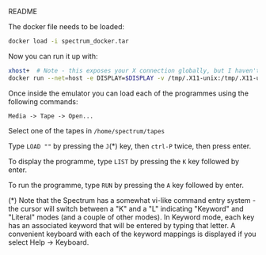 README

The docker file needs to be loaded:

```bash
docker load -i spectrum_docker.tar
```

Now you can run it up with:

```bash
xhost+  # Note - this exposes your X connection globally, but I haven't found a way to make it work without this (yet?)
docker run --net=host -e DISPLAY=$DISPLAY -v /tmp/.X11-unix:/tmp/.X11-unix spectrum:latest
```

Once inside the emulator you can load each of the programmes using the following commands:

`Media -> Tape -> Open...`

Select one of the tapes in `/home/spectrum/tapes`

Type `LOAD ""` by pressing the `J`(\*) key, then `ctrl-P` twice, then press enter.

To display the programme, type `LIST` by pressing the `K` key followed by enter.

To run the programme, type `RUN` by pressing the `A` key followed by enter.


(\*) Note that the Spectrum has a somewhat vi-like command entry system - the cursor will switch between a "K" and a "L" indicating "Keyword" and "Literal" modes (and a couple of other modes). In Keyword mode, each key has an associated keyword that will be entered by typing that letter. A convenient keyboard with each of the keyword mappings is displayed if you select Help -> Keyboard.
